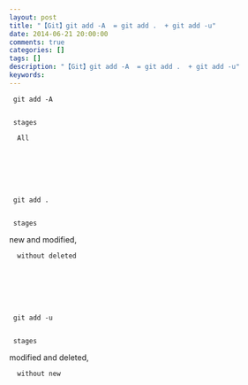 ```yaml
---
layout: post
title: "【Git】git add -A  = git add .  + git add -u"
date: 2014-06-21 20:00:00 
comments: true
categories: []
tags: []
description: "【Git】git add -A  = git add .  + git add -u"
keywords: 
---
```



 
  
   
    
     git add -A
    
    
     stages
     
      All
     
    
   
  
  
   
    
     git add .
    
    
     stages
 new and modified,
     
      without deleted
     
    
   
  
  
   
    
     git add -u
    
    
     stages
 modified and deleted,
     
      without new
     
    
   
  
 


